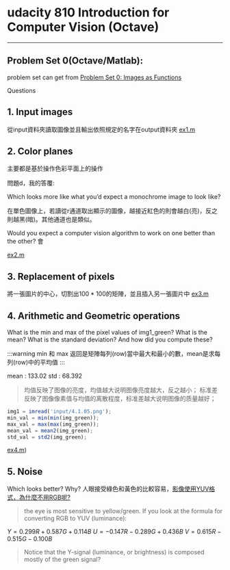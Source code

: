 # udacity 810 Introduction for Computer Vision (Octave)
---
## Problem Set 0(Octave/Matlab):

problem set can get from [Problem Set 0: Images as Functions](spreadsheets/d/1ecUGIyhYOfQPi3HPXb-7NndrLgpX_zgkwsqzfqHPaus/pubhtml)

Questions

## 1. Input images
從input資料夾讀取圖像並且輸出依照規定的名字在output資料夾
[ex1.m](../ps0_4116/ex1.m)
## 2. Color  planes
主要都是基於操作色彩平面上的操作

問題d，我的答覆:

Which looks more like what you’d expect a monochrome image to look like?

在單色圖像上，若讀從r通道取出顯示的圖像，越接近紅色的則會越白(亮)，反之則越黑(暗)。其他通道也是類似。

Would you expect a computer vision algorithm to work on one better than the other?
會

[ex2.m](../ps0_4116/ex2.m)

    
## 3. Replacement of pixels
將一張圖片的中心，切割出$100*100$的矩陣，並且插入另一張圖片中
[ex3.m](../ps0_4116/ex3.m)
## 4. Arithmetic and Geometric operations

What is the min and max of the pixel values of img1_green? What is the mean?
What is the standard deviation?
And how did you compute these?

:::warning
min 和 max 返回是矩陣每列(row)當中最大和最小的數，mean是求每列(row)中的平均值
:::

mean : 133.02
std  : 68.392
> 均值反映了图像的亮度，均值越大说明图像亮度越大，反之越小；
> 标准差反映了图像像素值与均值的离散程度，标准差越大说明图像的质量越好；

```Octave
img1 = imread('input/4.1.05.png');
min_val = min(min(img_green));
max_val = max(max(img_green));
mean_val = mean2(img_green);
std_val = std2(img_green);
```
[ex4.m](../ps0_4116/ex4.m))
## 5. Noise 
Which looks better? Why?
人眼接受綠色和黃色的比較容易，[影像使用YUV格式，為什麼不用RGB呢?](http://wellswoo.pixnet.net/blog/post/208402501-%E5%BD%B1%E5%83%8F%E4%BD%BF%E7%94%A8yuv%E6%A0%BC%E5%BC%8F%EF%BC%8C%E7%82%BA%E4%BB%80%E9%BA%BC%E4%B8%8D%E7%94%A8rgb%E5%91%A2%3F)

>the eye is most sensitive to yellow/green.
>If you look at the formula for converting  RGB  to YUV (luminance):

$Y =  0.299R + 0.587G + 0.114B$
$U = -0.147R - 0.289G + 0.436B$
$V =  0.615R - 0.515G - 0.100B$

>Notice that the Y-signal (luminance, or brightness) is composed mostly of the green signal? 
